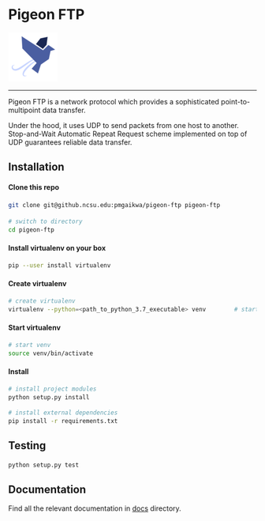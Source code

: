 # Pigeon FTP

![Pigeon FTP](./pigeon.png)

---

Pigeon FTP is a network protocol which provides a sophisticated point-to-multipoint data transfer.

Under the hood, it uses UDP to send packets from one host to another. Stop-and-Wait Automatic Repeat Request scheme implemented on top of UDP guarantees reliable data transfer.

## Installation

#### Clone this repo 

```bash
git clone git@github.ncsu.edu:pmgaikwa/pigeon-ftp pigeon-ftp

# switch to directory
cd pigeon-ftp
```

#### Install virtualenv on your box

```bash
pip --user install virtualenv
```

#### Create virtualenv

```bash
# create virtualenv
virtualenv --python=<path_to_python_3.7_executable> venv		# starts a virtualenv in "pigeon-ftp" directory
```

#### Start virtualenv

```bash
# start venv
source venv/bin/activate
```

#### Install

```bash
# install project modules
python setup.py install
```

```bash
# install external dependencies
pip install -r requirements.txt
```

## Testing

```bash
python setup.py test
```

## Documentation

Find all the relevant documentation in [docs](./docs) directory.
